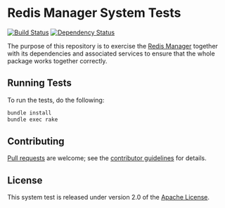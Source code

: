 # Redis Manager System Tests
[![Build Status](https://travis-ci.org/gopivotal/redis-manager-system-test.png?branch=master)](https://travis-ci.org/gopivotal/redis-manager-system-test)
[![Dependency Status](https://gemnasium.com/gopivotal/redis-manager-system-test.png)](https://gemnasium.com/gopivotal/redis-manager-system-test)

The purpose of this repository is to exercise the [Redis Manager][] together with its dependencies and associated services to ensure that the whole package works together correctly.

## Running Tests
To run the tests, do the following:

```bash
bundle install
bundle exec rake
```

## Contributing
[Pull requests][] are welcome; see the [contributor guidelines][] for details.

## License
This system test is released under version 2.0 of the [Apache License][].

[Apache License]: http://www.apache.org/licenses/LICENSE-2.0
[contributor guidelines]: CONTRIBUTING.md
[Pull requests]: http://help.github.com/send-pull-requests
[Redis Manager]: https://github.com/gopivotal/redis-manager

